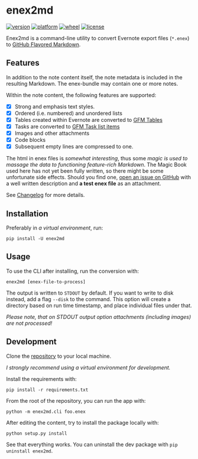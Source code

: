 # enex2md

[![version](https://img.shields.io/pypi/v/enex2md.svg?style=flat)](https://pypi.org/project/enex2md/)
[![platform](https://img.shields.io/pypi/pyversions/enex2md.svg?style=flat)](https://pypi.org/project/enex2md/)
[![wheel](https://img.shields.io/pypi/wheel/enex2md.svg?style=flat)](https://pypi.org/project/enex2md/)
[![license](https://img.shields.io/github/license/janikarh/enex2md.svg?style=flat)](https://github.com/janikarh/enex2md/blob/master/LICENSE)

Enex2md is a command-line utility to convert Evernote export files (`*.enex`) to [GitHub Flavored Markdown](https://github.github.com/gfm/).

## Features

In addition to the note content itself, the note metadata is included in the resulting Markdown. The enex-bundle may contain one or more notes.

Within the note content, the following features are supported:

- [x] Strong and emphasis text styles.
- [x] Ordered (i.e. numbered) and unordered lists
- [x] Tables created within Evernote are converted to [GFM Tables](https://github.github.com/gfm/#table)
- [x] Tasks are converted to [GFM Task list items](https://github.github.com/gfm/#task-list-item)
- [x] Images and other attachments
- [x] Code blocks
- [x] Subsequent empty lines are compressed to one.

The html in enex files is *somewhat interesting*, thus some *magic is used to massage the data to functioning feature-rich Markdown*. The Magic Book used here has not yet been fully written, so there might be some unfortunate side effects. Should you find one, [open an issue on GitHub](https://github.com/janikarh/enex2md/issues) with a well written description and **a test enex file** as an attachment.

See [Changelog](https://github.com/janikarh/enex2md/blob/master/CHANGELOG.md) for more details.

## Installation

Preferably in *a virtual environment*, run:

`pip install -U enex2md`

## Usage

To use the CLI after installing, run the conversion with:

`enex2md [enex-file-to-process]`

The output is written to `STDOUT` by default. If you want to write to disk instead, add a flag `--disk` to the command. This option will create a directory based on run time timestamp, and place individual files under that.

*Please note, that on STDOUT output option attachments (including images) are not processed!*

## Development

Clone the [repository](https://github.com/janikarh/enex2md) to your local machine.

*I strongly recommend using a virtual environment for development.*

Install the requirements with:

`pip install -r requirements.txt`

From the root of the repository, you can run the app with:

`python -m enex2md.cli foo.enex`

After editing the content, try to install the package locally with:

`python setup.py install`

See that everything works. You can uninstall the dev package with `pip uninstall enex2md`.
